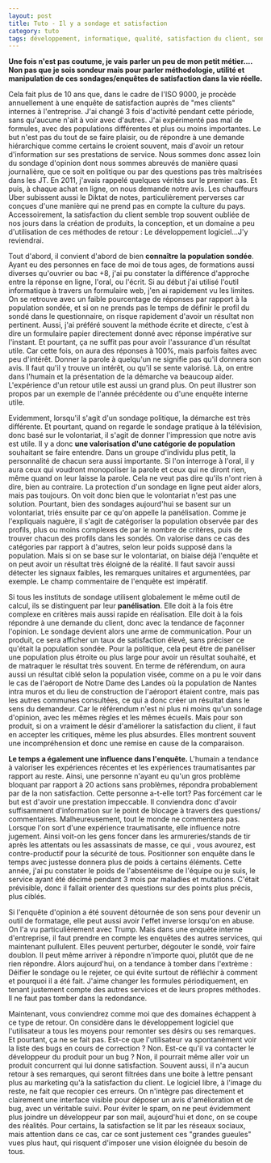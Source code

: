 ```yaml
---
layout: post
title: Tuto - Il y a sondage et satisfaction
category: tuto
tags: développement, informatique, qualité, satisfaction du client, sondage, tutoriel, Tutoriels
---
```

**Une fois n'est pas coutume, je vais parler un peu de mon petit métier.... Non pas que je sois sondeur mais pour parler méthodologie, utilité et manipulation de ces sondages/enquêtes de satisfaction dans la vie réelle.**

Cela fait plus de 10 ans que, dans le cadre de l'ISO 9000, je procède annuellement à une enquête de satisfaction auprès de "mes clients" internes à l'entreprise. J'ai changé 3 fois d'activité pendant cette période, sans qu'aucune n'ait à voir avec d'autres. J'ai expérimenté pas mal de formules, avec des populations différentes et plus ou moins importantes. Le but n'est pas du tout de se faire plaisir, ou de répondre à une demande hiérarchique comme certains le croient souvent, mais d'avoir un retour d'information sur ses prestations de service. Nous sommes donc assez loin du sondage d'opinion dont nous sommes abreuvés de manière quasi journalière, que ce soit en politique ou par des questions pas très maîtrisées dans les JT. En 2011, j'avais rappelé quelques vérités sur le premier cas. Et puis, à chaque achat en ligne, on nous demande notre avis. Les chauffeurs Uber subissent aussi le Diktat de notes, particulièrement perverses car conçues d'une manière qui ne prend pas en compte la culture du pays. Accessoirement, la satisfaction du client semble trop souvent oubliée de nos jours dans la création de produits, la conception, et un domaine a peu d'utilisation de ces méthodes de retour : Le développement logiciel...J'y reviendrai.

Tout d'abord, il convient d'abord de bien **connaître la population sondée**. Ayant eu des personnes en face de moi de tous ages, de formations aussi diverses qu'ouvrier ou bac +8, j'ai pu constater la différence d'approche entre la réponse en ligne, l'oral, ou l'écrit. Si au début j'ai utilisé l'outil informatique à travers un formulaire web, j'en ai rapidement vu les limites. On se retrouve avec un faible pourcentage de réponses par rapport à la population sondée, et si on ne prends pas le temps de définir le profil du sondé dans le questionnaire, on risque rapidement d'avoir un résultat non pertinent. Aussi, j'ai préféré souvent la méthode écrite et directe, c'est à dire un formulaire papier directement donné avec réponse impérative sur l'instant. Et pourtant, ça ne suffit pas pour avoir l'assurance d'un résultat utile. Car cette fois, on aura des réponses à 100%, mais parfois faites avec peu d'intérêt. Donner la parole à quelqu'un ne signifie pas qu'il donnera son avis. Il faut qu'il y trouve un intérêt, ou qu'il se sente valorisé. Là, on entre dans l'humain et la présentation de la démarche va beaucoup aider. L'expérience d'un retour utile est aussi un grand plus. On peut illustrer son propos par un exemple de l'année précédente ou d'une enquête interne utile.

Evidemment, lorsqu'il s'agit d'un sondage politique, la démarche est très différente. Et pourtant, quand on regarde le sondage pratique à la télévision, donc basé sur le volontariat, il s'agit de donner l'impression que notre avis est utile. Il y a donc **une valorisation d'une catégorie de population** souhaitant se faire entendre. Dans un groupe d'individu plus petit, la personnalité de chacun sera aussi importante. Si l'on interroge à l'oral, il y aura ceux qui voudront monopoliser la parole et ceux qui ne diront rien, même quand on leur laisse la parole. Cela ne veut pas dire qu'ils n'ont rien à dire, bien au contraire. La protection d'un sondage en ligne peut aider alors, mais pas toujours. On voit donc bien que le volontariat n'est pas une solution. Pourtant, bien des sondages aujourd'hui se basent sur un volontariat, triés ensuite par ce qu'on appelle la panélisation. Comme je l'expliquais naguère, il s'agit de catégoriser la population observée par des profils, plus ou moins complexes de par le nombre de critères, puis de trouver chacun des profils dans les sondés. On valorise dans ce cas des catégories par rapport à d'autres, selon leur poids supposé dans la population. Mais si on se base sur le volontariat, on biaise déjà l'enquête et on peut avoir un résultat très éloigné de la réalité. Il faut savoir aussi détecter les signaux faibles, les remarques unitaires et argumentées, par exemple. Le champ commentaire de l'enquête est impératif.

Si tous les instituts de sondage utilisent globalement le même outil de calcul, ils se distinguent par leur **panélisation**. Elle doit à la fois être complexe en critères mais aussi rapide en réalisation. Elle doit à la fois répondre à une demande du client, donc avec la tendance de façonner l'opinion. Le sondage devient alors une arme de communication. Pour un produit, ce sera afficher un taux de satisfaction élevé, sans préciser ce qu'était la population sondée. Pour la politique, cela peut être de panéliser une population plus étroite ou plus large pour avoir un résultat souhaité, et de matraquer le résultat très souvent. En terme de référendum, on aura aussi un résultat ciblé selon la population visée, comme on a pu le voir dans le cas de l'aéroport de Notre Dame des Landes où la population de Nantes intra muros et du lieu de construction de l'aéroport étaient contre, mais pas les autres communes consultées, ce qui a donc créer un résultat dans le sens du demandeur. Car le référendum n'est ni plus ni moins qu'un sondage d'opinion, avec les mêmes règles et les mêmes écueils. Mais pour son produit, si on a vraiment le désir d'améliorer la satisfaction du client, il faut en accepter les critiques, même les plus absurdes. Elles montrent souvent une incompréhension et donc une remise en cause de la comparaison.

**Le temps a également une influence dans l'enquête.** L'humain a tendance à valoriser les expériences récentes et les expériences traumatisantes par rapport au reste. Ainsi, une personne n'ayant eu qu'un gros problème bloquant par rapport à 20 actions sans problèmes, répondra probablement par de la non satisfaction. Cette personne a-t-elle tort? Pas forcément car le but est d'avoir une prestation impeccable. Il conviendra donc d'avoir suffisamment d'information sur le point de blocage à travers des questions/ commentaires. Malheureusement, tout le monde ne commentera pas. Lorsque l'on sort d'une expérience traumatisante, elle influence notre jugement. Ainsi voit-on les gens foncer dans les armureries/stands de tir après les attentats ou les assassinats de masse, ce qui , vous avourez, est contre-productif pour la sécurité de tous. Positionner son enquête dans le temps avec justesse donnera plus de poids à certains éléments. Cette année, j'ai pu constater le poids de l'absentéisme de l'équipe ou je suis, le service ayant été décimé pendant 3 mois par maladies et mutations. C'était prévisible, donc il fallait orienter des questions sur des points plus précis, plus ciblés.

Si l'enquête d'opinion a été souvent détournée de son sens pour devenir un outil de formatage, elle peut aussi avoir l'effet inverse lorsqu'on en abuse. On l'a vu particulièrement avec Trump. Mais dans une enquète interne d'entreprise, il faut prendre en compte les enquêtes des autres services, qui maintenant pullulent. Elles peuvent perturber, dégouter le sondé, voir faire doublon. Il peut même arriver à répondre n'importe quoi, plutôt que de ne rien répondre. Alors aujourd'hui, on a tendance à tomber dans l'extrème : Déifier le sondage ou le rejeter, ce qui évite surtout de réfléchir à comment et pourquoi il a été fait. J'aime changer les formules périodiquement, en tenant justement compte des autres services et de leurs propres méthodes. Il ne faut pas tomber dans la redondance.

Maintenant, vous conviendrez comme moi que des domaines échappent à ce type de retour. On considère dans le développement logiciel que l'utilisateur a tous les moyens pour remonter ses désirs ou ses remarques. Et pourtant, ça ne se fait pas. Est-ce que l'utilisateur va spontanément voir la liste des bugs en cours de correction ? Non. Est-ce qu'il va contacter le développeur du produit pour un bug ? Non, il pourrait même aller voir un produit concurrent qui lui donne satisfaction. Souvent aussi, il n'a aucun retour à ses remarques, qui seront filtrées dans une boite à lettre pensant plus au marketing qu'à la satisfaction du client. Le logiciel libre, à l'image du reste, ne fait que recopier ces erreurs. On n'intègre pas directement et clairement une interface visible pour déposer un avis d'amélioration et de bug, avec un véritable suivi. Pour éviter le spam, on ne peut évidemment plus joindre un développeur par son mail, aujourd'hui et donc, on se coupe des réalités. Pour certains, la satisfaction se lit par les réseaux sociaux, mais attention dans ce cas, car ce sont justement ces "grandes gueules" vues plus haut, qui risquent d'imposer une vision éloignée du besoin de tous.
